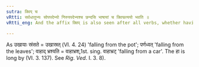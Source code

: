 ```yaml
---
sutra: क्विप् च
vRtti: सर्वधातुभ्यः सोपपदेभ्यो निरुपपदेभ्यश्च छन्दसि भाषायां च क्विप्प्रत्ययो भवति ॥
vRtti_eng: And the affix क्विप् is also seen after all verbs, whether having an _upapada_ or not in the Vedic as well as in the modern Sanskrit.

---
```

As उखायाः स्रंसते = उखास्रत् (VI. 4. 24) 'falling from the pot'; पर्णध्वत् 'falling from the leaves'; वाहाद् भ्रश्यति = वाहाभ्रश्,1st. sing. वाहाभ्रट् 'falling from a car'. The हा is long by (VI. 3. 137). See _Rig_. _Ved_. I. 3. 8).